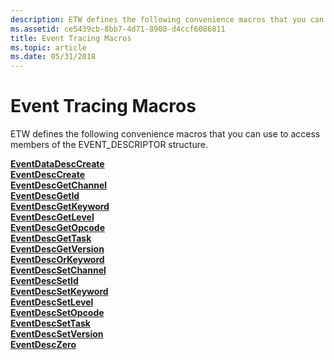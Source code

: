 ```yaml
---
description: ETW defines the following convenience macros that you can use to access members of the EVENT\_DESCRIPTOR structure.
ms.assetid: ce5439cb-8bb7-4d71-8908-d4ccf6086811
title: Event Tracing Macros
ms.topic: article
ms.date: 05/31/2018
---
```


# Event Tracing Macros

ETW defines the following convenience macros that you can use to access members of the EVENT\_DESCRIPTOR structure.

<dl>

[**EventDataDescCreate**](/windows/desktop/api/Evntprov/nf-evntprov-eventdatadesccreate)  
[**EventDescCreate**](/windows/desktop/api/Evntprov/nf-evntprov-eventdesccreate)  
[**EventDescGetChannel**](/windows/desktop/api/Evntprov/nf-evntprov-eventdescgetchannel)  
[**EventDescGetId**](/windows/desktop/api/Evntprov/nf-evntprov-eventdescgetid)  
[**EventDescGetKeyword**](/windows/desktop/api/Evntprov/nf-evntprov-eventdescgetkeyword)  
[**EventDescGetLevel**](/windows/desktop/api/Evntprov/nf-evntprov-eventdescgetlevel)  
[**EventDescGetOpcode**](/windows/desktop/api/Evntprov/nf-evntprov-eventdescgetopcode)  
[**EventDescGetTask**](/windows/desktop/api/Evntprov/nf-evntprov-eventdescgettask)  
[**EventDescGetVersion**](/windows/desktop/api/Evntprov/nf-evntprov-eventdescgetversion)  
[**EventDescOrKeyword**](/windows/desktop/api/Evntprov/nf-evntprov-eventdescorkeyword)  
[**EventDescSetChannel**](/windows/desktop/api/Evntprov/nf-evntprov-eventdescsetchannel)  
[**EventDescSetId**](/windows/desktop/api/Evntprov/nf-evntprov-eventdescsetid)  
[**EventDescSetKeyword**](/windows/desktop/api/Evntprov/nf-evntprov-eventdescsetkeyword)  
[**EventDescSetLevel**](/windows/desktop/api/Evntprov/nf-evntprov-eventdescsetlevel)  
[**EventDescSetOpcode**](/windows/desktop/api/Evntprov/nf-evntprov-eventdescsetopcode)  
[**EventDescSetTask**](/windows/desktop/api/Evntprov/nf-evntprov-eventdescsettask)  
[**EventDescSetVersion**](/windows/desktop/api/Evntprov/nf-evntprov-eventdescsetversion)  
[**EventDescZero**](/windows/desktop/api/Evntprov/nf-evntprov-eventdesczero)  
</dl>

 

 




